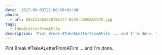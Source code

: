 ```yaml
---
date: '2017-08-03T21:08:58+01:00'
photo:
  - url: 893211362020786177-DGVS-39U0AAsCYD.jpg
tags:
  - TakeALetterFromAFilm
description: 'Pint Break #TakeALetterFromAFilm ... and I''m done. '
---
```

Pint Break #TakeALetterFromAFilm ... and I'm done. 
